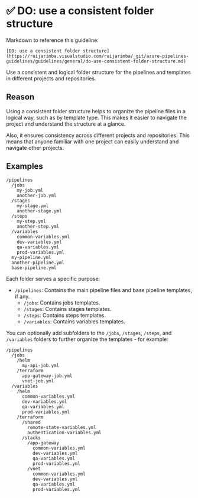 # ✅ DO: use a consistent folder structure

Markdown to reference this guideline:

```plaintext
[DO: use a consistent folder structure](https://ruijarimba.visualstudio.com/ruijarimba/_git/azure-pipelines-guidelines/guidelines/general/do-use-consistent-folder-structure.md)
```

Use a consistent and logical folder structure for the pipelines and templates
in different projects and repositories.

## Reason

Using a consistent folder structure helps to organize the pipeline files in a
logical way, such as by template type. This makes it easier to navigate the
project and understand the structure at a glance.

Also, it ensures consistency across different projects and repositories. This
means that anyone familiar with one project can easily understand and navigate
other projects.

## Examples

```plaintext
/pipelines
  /jobs
    my-job.yml
    another-job.yml
  /stages
    my-stage.yml
    another-stage.yml
  /steps
    my-step.yml
    another-step.yml
  /variables
    common-variables.yml
    dev-variables.yml
    qa-variables.yml
    prod-variables.yml
  my-pipeline.yml
  another-pipeline.yml
  base-pipeline.yml
```

Each folder serves a specific purpose:

- `/pipelines`: Contains the main pipeline files and base pipeline templates,
if any.
  - `/jobs`: Contains jobs templates.
  - `/stages`: Contains stages templates.
  - `/steps`: Contains steps templates.
  - `/variables`: Contains variables templates.

You can optionally add subfolders to the `/jobs`, `/stages`, `/steps`, and
`/variables` folders to further organize the templates - for example:

```plaintext
/pipelines
  /jobs
    /helm
      my-api-job.yml
    /terraform
      app-gateway-job.yml
      vnet-job.yml
  /variables
    /helm
      common-variables.yml
      dev-variables.yml
      qa-variables.yml
      prod-variables.yml
    /terraform
      /shared
        remote-state-variables.yml
        authentication-variables.yml
      /stacks
        /app-gateway
          common-variables.yml
          dev-variables.yml
          qa-variables.yml
          prod-variables.yml
        /vnet
          common-variables.yml
          dev-variables.yml
          qa-variables.yml
          prod-variables.yml
```
